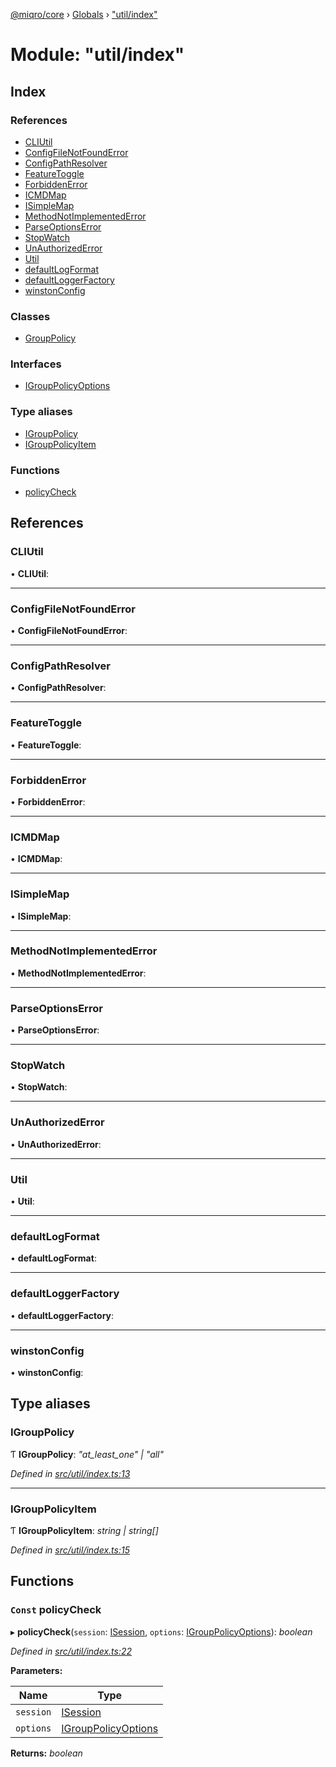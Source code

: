 [@miqro/core](../README.md) › [Globals](../globals.md) › ["util/index"](_util_index_.md)

# Module: "util/index"

## Index

### References

* [CLIUtil](_util_index_.md#cliutil)
* [ConfigFileNotFoundError](_util_index_.md#configfilenotfounderror)
* [ConfigPathResolver](_util_index_.md#configpathresolver)
* [FeatureToggle](_util_index_.md#featuretoggle)
* [ForbiddenError](_util_index_.md#forbiddenerror)
* [ICMDMap](_util_index_.md#icmdmap)
* [ISimpleMap](_util_index_.md#isimplemap)
* [MethodNotImplementedError](_util_index_.md#methodnotimplementederror)
* [ParseOptionsError](_util_index_.md#parseoptionserror)
* [StopWatch](_util_index_.md#stopwatch)
* [UnAuthorizedError](_util_index_.md#unauthorizederror)
* [Util](_util_index_.md#util)
* [defaultLogFormat](_util_index_.md#defaultlogformat)
* [defaultLoggerFactory](_util_index_.md#defaultloggerfactory)
* [winstonConfig](_util_index_.md#winstonconfig)

### Classes

* [GroupPolicy](../classes/_util_index_.grouppolicy.md)

### Interfaces

* [IGroupPolicyOptions](../interfaces/_util_index_.igrouppolicyoptions.md)

### Type aliases

* [IGroupPolicy](_util_index_.md#igrouppolicy)
* [IGroupPolicyItem](_util_index_.md#igrouppolicyitem)

### Functions

* [policyCheck](_util_index_.md#const-policycheck)

## References

###  CLIUtil

• **CLIUtil**:

___

###  ConfigFileNotFoundError

• **ConfigFileNotFoundError**:

___

###  ConfigPathResolver

• **ConfigPathResolver**:

___

###  FeatureToggle

• **FeatureToggle**:

___

###  ForbiddenError

• **ForbiddenError**:

___

###  ICMDMap

• **ICMDMap**:

___

###  ISimpleMap

• **ISimpleMap**:

___

###  MethodNotImplementedError

• **MethodNotImplementedError**:

___

###  ParseOptionsError

• **ParseOptionsError**:

___

###  StopWatch

• **StopWatch**:

___

###  UnAuthorizedError

• **UnAuthorizedError**:

___

###  Util

• **Util**:

___

###  defaultLogFormat

• **defaultLogFormat**:

___

###  defaultLoggerFactory

• **defaultLoggerFactory**:

___

###  winstonConfig

• **winstonConfig**:

## Type aliases

###  IGroupPolicy

Ƭ **IGroupPolicy**: *"at_least_one" | "all"*

*Defined in [src/util/index.ts:13](https://github.com/claukers/miqro-core/blob/b8b0d57/src/util/index.ts#L13)*

___

###  IGroupPolicyItem

Ƭ **IGroupPolicyItem**: *string | string[]*

*Defined in [src/util/index.ts:15](https://github.com/claukers/miqro-core/blob/b8b0d57/src/util/index.ts#L15)*

## Functions

### `Const` policyCheck

▸ **policyCheck**(`session`: [ISession](../interfaces/_service_common_index_.isession.md), `options`: [IGroupPolicyOptions](../interfaces/_util_index_.igrouppolicyoptions.md)): *boolean*

*Defined in [src/util/index.ts:22](https://github.com/claukers/miqro-core/blob/b8b0d57/src/util/index.ts#L22)*

**Parameters:**

Name | Type |
------ | ------ |
`session` | [ISession](../interfaces/_service_common_index_.isession.md) |
`options` | [IGroupPolicyOptions](../interfaces/_util_index_.igrouppolicyoptions.md) |

**Returns:** *boolean*
